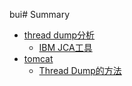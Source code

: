 bui# Summary


* [thread dump分析](thread/thread_dump_analyze.md)
	* [IBM JCA工具](thread/jca/jca.md)
* [tomcat](tomcat/tomcat.md)
	* [Thread Dump的方法](tomcat/thread_dump.md)

